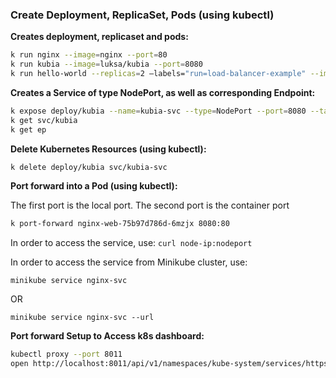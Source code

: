 ### Create Deployment, ReplicaSet, Pods (using kubectl)

__Creates deployment, replicaset and pods:__

```bash
k run nginx --image=nginx --port=80
k run kubia --image=luksa/kubia --port=8080
k run hello-world --replicas=2 –labels="run=load-balancer-example" --image=gcr.io/google-samples/node-hello:1.0 --port=8080
```

__Creates a Service of type NodePort, as well as corresponding Endpoint:__

```bash
k expose deploy/kubia --name=kubia-svc --type=NodePort --port=8080 --target-port=80
k get svc/kubia
k get ep
```

__Delete Kubernetes Resources (using kubectl):__

```bash
k delete deploy/kubia svc/kubia-svc
```

__Port forward into a Pod (using kubectl):__

The first port is the local port. The second port is the container port

```bash
k port-forward nginx-web-75b97d786d-6mzjx 8080:80
```

In order to access the service, use: `curl node-ip:nodeport`

In order to access the service from Minikube cluster, use: 

`minikube service nginx-svc`

OR

`minikube service nginx-svc --url`

__Port forward Setup to Access k8s dashboard:__

```bash
kubectl proxy --port 8011
open http://localhost:8011/api/v1/namespaces/kube-system/services/https:kubernetes-dashboard:/proxy/
```

